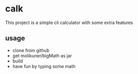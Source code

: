 # calk

This project is a simple cli calculator with some extra features

## usage

* clone from github
* get molikuner/bigMath as jar
* build
* have fun by typing some math
